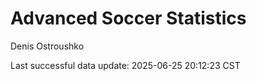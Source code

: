 # Advanced Soccer Statistics
Denis Ostroushko

<!-- gfm -->

Last successful data update: 2025-06-25 20:12:23 CST
